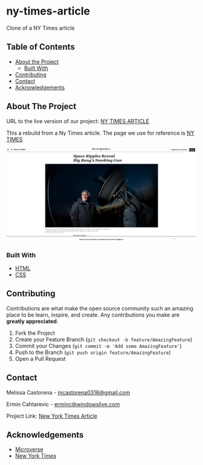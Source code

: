 # ny-times-article
Clone of a NY Times article

## Table of Contents

* [About the Project](#about-the-project)
  * [Built With](#built-with)
* [Contributing](#contributing)
* [Contact](#contact)
* [Acknowledgements](#acknowledgements)

<!-- ABOUT THE PROJECT -->
## About The Project


URL to the live version of our project: [NY TIMES ARTICLE](https://rawcdn.githack.com/ermin-cahtarevic/ny-times-article/aa1fb46b50a8e775b90627dae42f1b2371bf5113/index.html)

This a rebuild from a Ny Times article. The page we use for reference is [NY TIMES](https://www.nytimes.com/2014/03/18/science/space/detection-of-waves-in-space-buttresses-landmark-theory-of-big-bang.html?_r=0)


<div align="center"><img src="img/nytimes.jpg"></div>

### Built With

* [HTML](https://github.com/ermin-cahtarevic/ny-times-article/blob/feature-branch/index.html)
* [CSS](https://github.com/ermin-cahtarevic/ny-times-article/blob/feature-branch/style.css)

## Contributing

Contributions are what make the open source community such an amazing place to be learn, inspire, and create. Any contributions you make are **greatly appreciated**.

1. Fork the Project
2. Create your Feature Branch (`git checkout -b feature/AmazingFeature`)
3. Commit your Changes (`git commit -m 'Add some AmazingFeature'`)
4. Push to the Branch (`git push origin feature/AmazingFeature`)
5. Open a Pull Request


<!-- CONTACT -->
## Contact

Melissa Castorena - mcastorena0316@gmail.com

Ermin Cahtarevic - erminc@windowslive.com

Project Link: [New York Times Article](https://github.com/ermin-cahtarevic/ny-times-article/tree/feature-branch)



<!-- ACKNOWLEDGEMENTS -->
## Acknowledgements

* [Microverse](https://www.microverse.org/)
* [New York Times](https://www.nytimes.com/)









